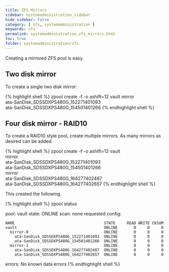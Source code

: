 ```yaml
---
title: ZFS Mirrors
sidebar: systemadministration_sidebar
hide_sidebar: false
category: [ zfs, systemadministration ]
keywords: zfs
permalink: systemadministration_zfs_mirrors.html
toc: true
folder: systemadministration/zfs
---
```


Creating a mirrored ZFS pool is easy.

## Two disk mirror

To create a single two disk mirror:

{% highlight shell %}
zpool create -f -o ashift=12 vault mirror \
                ata-SanDisk_SDSSDXPS480G_152271401093 \
                ata-SanDisk_SDSSDXPS480G_154501401266
{% endhighlight shell %}

## Four disk mirror - RAID10

To create a RAID10 style pool, create multiple mirrors. As many mirrors as desired can be added.

{% highlight shell %}
zpool create -f -o ashift=12 vault \
              mirror \
                ata-SanDisk_SDSSDXPS480G_152271401093 \
                ata-SanDisk_SDSSDXPS480G_154501401266 \
              mirror \
                ata-SanDisk_SDSSDXPS480G_164277402487 \
                ata-SanDisk_SDSSDXPS480G_164277402657
{% endhighlight shell %}

This created the following.

{% highlight shell %}
zpool status

  pool: vault
 state: ONLINE
  scan: none requested
config:

	NAME                                       STATE     READ WRITE CKSUM
	vault                                      ONLINE       0     0     0
	  mirror-0                                 ONLINE       0     0     0
	    ata-SanDisk_SDSSDXPS480G_152271401093  ONLINE       0     0     0
	    ata-SanDisk_SDSSDXPS480G_154501401266  ONLINE       0     0     0
	  mirror-1                                 ONLINE       0     0     0
	    ata-SanDisk_SDSSDXPS480G_164277402487  ONLINE       0     0     0
	    ata-SanDisk_SDSSDXPS480G_164277402657  ONLINE       0     0     0

errors: No known data errors
{% endhighlight shell %}

